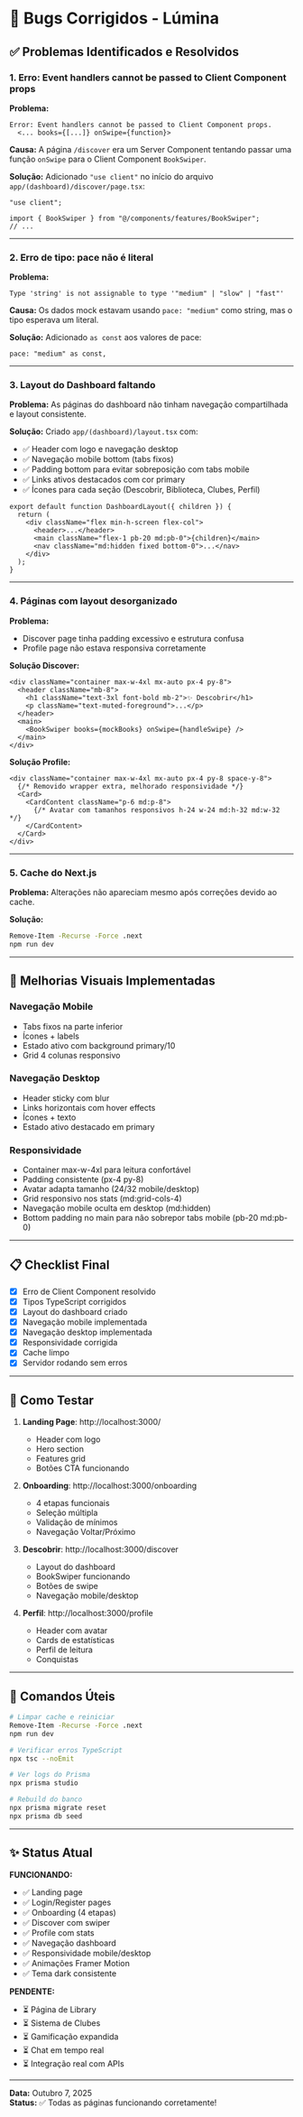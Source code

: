 # 🐛 Bugs Corrigidos - Lúmina

## ✅ Problemas Identificados e Resolvidos

### 1. **Erro: Event handlers cannot be passed to Client Component props**

**Problema:**
```
Error: Event handlers cannot be passed to Client Component props.
  <... books={[...]} onSwipe={function}>
```

**Causa:**
A página `/discover` era um Server Component tentando passar uma função `onSwipe` para o Client Component `BookSwiper`.

**Solução:**
Adicionado `"use client"` no início do arquivo `app/(dashboard)/discover/page.tsx`:

```tsx
"use client";

import { BookSwiper } from "@/components/features/BookSwiper";
// ...
```

---

### 2. **Erro de tipo: pace não é literal**

**Problema:**
```
Type 'string' is not assignable to type '"medium" | "slow" | "fast"'
```

**Causa:**
Os dados mock estavam usando `pace: "medium"` como string, mas o tipo esperava um literal.

**Solução:**
Adicionado `as const` aos valores de pace:

```tsx
pace: "medium" as const,
```

---

### 3. **Layout do Dashboard faltando**

**Problema:**
As páginas do dashboard não tinham navegação compartilhada e layout consistente.

**Solução:**
Criado `app/(dashboard)/layout.tsx` com:
- ✅ Header com logo e navegação desktop
- ✅ Navegação mobile bottom (tabs fixos)
- ✅ Padding bottom para evitar sobreposição com tabs mobile
- ✅ Links ativos destacados com cor primary
- ✅ Ícones para cada seção (Descobrir, Biblioteca, Clubes, Perfil)

```tsx
export default function DashboardLayout({ children }) {
  return (
    <div className="flex min-h-screen flex-col">
      <header>...</header>
      <main className="flex-1 pb-20 md:pb-0">{children}</main>
      <nav className="md:hidden fixed bottom-0">...</nav>
    </div>
  );
}
```

---

### 4. **Páginas com layout desorganizado**

**Problema:**
- Discover page tinha padding excessivo e estrutura confusa
- Profile page não estava responsiva corretamente

**Solução Discover:**
```tsx
<div className="container max-w-4xl mx-auto px-4 py-8">
  <header className="mb-8">
    <h1 className="text-3xl font-bold mb-2">✨ Descobrir</h1>
    <p className="text-muted-foreground">...</p>
  </header>
  <main>
    <BookSwiper books={mockBooks} onSwipe={handleSwipe} />
  </main>
</div>
```

**Solução Profile:**
```tsx
<div className="container max-w-4xl mx-auto px-4 py-8 space-y-8">
  {/* Removido wrapper extra, melhorado responsividade */}
  <Card>
    <CardContent className="p-6 md:p-8">
      {/* Avatar com tamanhos responsivos h-24 w-24 md:h-32 md:w-32 */}
    </CardContent>
  </Card>
</div>
```

---

### 5. **Cache do Next.js**

**Problema:**
Alterações não apareciam mesmo após correções devido ao cache.

**Solução:**
```bash
Remove-Item -Recurse -Force .next
npm run dev
```

---

## 🎨 Melhorias Visuais Implementadas

### Navegação Mobile
- Tabs fixos na parte inferior
- Ícones + labels
- Estado ativo com background primary/10
- Grid 4 colunas responsivo

### Navegação Desktop
- Header sticky com blur
- Links horizontais com hover effects
- Ícones + texto
- Estado ativo destacado em primary

### Responsividade
- Container max-w-4xl para leitura confortável
- Padding consistente (px-4 py-8)
- Avatar adapta tamanho (24/32 mobile/desktop)
- Grid responsivo nos stats (md:grid-cols-4)
- Navegação mobile oculta em desktop (md:hidden)
- Bottom padding no main para não sobrepor tabs mobile (pb-20 md:pb-0)

---

## 📋 Checklist Final

- [x] Erro de Client Component resolvido
- [x] Tipos TypeScript corrigidos
- [x] Layout do dashboard criado
- [x] Navegação mobile implementada
- [x] Navegação desktop implementada
- [x] Responsividade corrigida
- [x] Cache limpo
- [x] Servidor rodando sem erros

---

## 🚀 Como Testar

1. **Landing Page**: http://localhost:3000/
   - Header com logo
   - Hero section
   - Features grid
   - Botões CTA funcionando

2. **Onboarding**: http://localhost:3000/onboarding
   - 4 etapas funcionais
   - Seleção múltipla
   - Validação de mínimos
   - Navegação Voltar/Próximo

3. **Descobrir**: http://localhost:3000/discover
   - Layout do dashboard
   - BookSwiper funcionando
   - Botões de swipe
   - Navegação mobile/desktop

4. **Perfil**: http://localhost:3000/profile
   - Header com avatar
   - Cards de estatísticas
   - Perfil de leitura
   - Conquistas

---

## 🔧 Comandos Úteis

```bash
# Limpar cache e reiniciar
Remove-Item -Recurse -Force .next
npm run dev

# Verificar erros TypeScript
npx tsc --noEmit

# Ver logs do Prisma
npx prisma studio

# Rebuild do banco
npx prisma migrate reset
npx prisma db seed
```

---

## ✨ Status Atual

**FUNCIONANDO:**
- ✅ Landing page
- ✅ Login/Register pages
- ✅ Onboarding (4 etapas)
- ✅ Discover com swiper
- ✅ Profile com stats
- ✅ Navegação dashboard
- ✅ Responsividade mobile/desktop
- ✅ Animações Framer Motion
- ✅ Tema dark consistente

**PENDENTE:**
- ⏳ Página de Library
- ⏳ Sistema de Clubes
- ⏳ Gamificação expandida
- ⏳ Chat em tempo real
- ⏳ Integração real com APIs

---

**Data:** Outubro 7, 2025  
**Status:** ✅ Todas as páginas funcionando corretamente!
